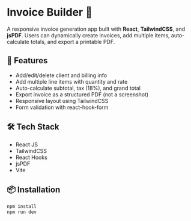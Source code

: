 # Invoice Builder 🧾

A responsive invoice generation app built with **React**, **TailwindCSS**, and **jsPDF**. Users can dynamically create invoices, add multiple items, auto-calculate totals, and export a printable PDF.

## 🚀 Features

- Add/edit/delete client and billing info
- Add multiple line items with quantity and rate
- Auto-calculate subtotal, tax (18%), and grand total
- Export invoice as a structured PDF (not a screenshot)
- Responsive layout using TailwindCSS
- Form validation with react-hook-form

## 🛠 Tech Stack

- React JS
- TailwindCSS
- React Hooks
- jsPDF
- Vite

## 📦 Installation

```bash
npm install
npm run dev